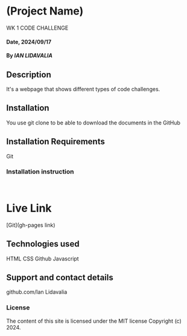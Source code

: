 # (Project Name)
WK 1 CODE CHALLENGE 
#### Date, 2024/09/17

#### By *IAN LIDAVALIA*

## Description
It's a webpage that shows different types of code challenges.

## Installation
You use git clone to be able to download the documents in the GitHub

## Installation Requirements
Git

### Installation instruction
```


```

# Live Link
[Git](gh-pages link)

## Technologies used
HTML
CSS
Github
Javascript

## Support and contact details
github.com/Ian Lidavalia

### License
The content of this site is licensed under the MIT license
Copyright (c) 2024.
